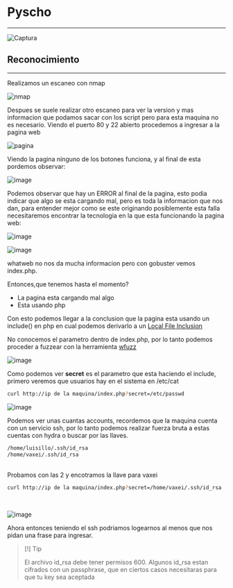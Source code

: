 <h1><b>Pyscho</b></h1>
<hr>

![Captura](https://github.com/user-attachments/assets/4290d8de-0c8d-42b3-9b46-cae794e60379)

<h2>Reconocimiento</h2>
<hr>
Realizamos un escaneo con nmap<br>

![nmap](https://github.com/user-attachments/assets/3d6ed8c0-60c4-47d1-876d-efe438932484)

Despues se suele realizar otro escaneo para ver la version y mas informacion que podamos sacar con los script pero para esta maquina no es necesario. Viendo el puerto 80 y 22 abierto procedemos a ingresar a la pagina web <br>

![pagina](https://github.com/user-attachments/assets/71ee3486-a379-4012-a71f-914940acd462)

Viendo la pagina ninguno de los botones funciona, y al final de esta pordemos observar:<br>

![image](https://github.com/user-attachments/assets/1d22b092-2a49-4f5a-b251-980d29c98a27)

Podemos observar que hay un ERROR al final de la pagina, esto podia indicar que algo se esta cargando mal, pero es toda la informacion que nos dan, para entender mejor como se este originando posiblemente esta falla necesitaremos encontrar la tecnologia en la que esta funcionando la pagina web:<br>

![image](https://github.com/user-attachments/assets/c5a59054-3ca3-4709-9e5c-9977be824c16)

![image](https://github.com/user-attachments/assets/bc2f061c-4341-4f48-a271-fff0b18eecd7)

whatweb no nos da mucha informacion pero con gobuster vemos index.php.

Entonces,que tenemos hasta el momento?
<ul>
  <li>La pagina esta cargando mal algo</li>
  <li>Esta usando php</li>
</ul>

Con esto podemos llegar a la conclusion que la pagina esta usando un include() en php en cual podemos derivarlo a un <a href="https://hacktricks.boitatech.com.br/pentesting-web/file-inclusion#file-inclusion" >Local File Inclusion </a>

No conocemos el parametro dentro de index.php, por lo tanto podemos proceder a fuzzear con la herramienta <a href="https://github.com/xmendez/wfuzz">wfuzz</a><br>

![image](https://github.com/user-attachments/assets/3cf9e007-1f79-43d1-b579-1cbcbe41ed8c)

Como podemos ver <b>secret</b> es el parametro que esta haciendo el include, primero veremos que usuarios hay en el sistema en /etc/cat

```bash
curl http://ip de la maquina/index.php?secret=/etc/passwd
```
![image](https://github.com/user-attachments/assets/f3820ae8-8ccb-46ee-aba3-6617ffb65217)

Podemos ver unas cuantas accounts, recordemos que la maquina cuenta con un servicio ssh, por lo tanto podemos realizar fuerza bruta a estas cuentas con hydra o buscar por las llaves. <br>

```bash
/home/luisillo/.ssh/id_rsa
/home/vaxei/.ssh/id_rsa
```
<br>
Probamos con las 2 y encotramos la llave para vaxei<br>

```bash
curl http://ip de la maquina/index.php?secret=/home/vaxei/.ssh/id_rsa
```
<br>

![image](https://github.com/user-attachments/assets/18b82ab6-82a0-4771-9ffb-0d3a714c0ae1)
<br>

Ahora entonces teniendo el ssh podriamos logearnos al menos que nos pidan una frase para ingresar.

>[!] Tip
>
>El archivo id_rsa debe tener permisos 600.
>Algunos id_rsa estan cifrados con un passphrase, que en ciertos casos necesitaras para que tu key sea aceptada






